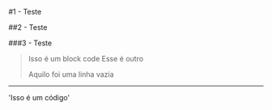 #1 - Teste

##2 - Teste

###3 - Teste

>Isso é um block code
>Esse é outro
>
>Aquilo foi uma linha vazia

---

'Isso é um código'
